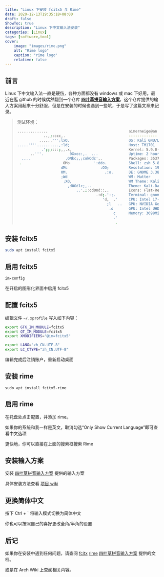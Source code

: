 ```yaml
---
title: "Linux 下安装 fcitx5 与 Rime"
date: 2020-12-13T19:35:18+08:00
draft: false
ShowToc: true
description: "Linux 下中文输入法安装"
categories: [Linux]
tags: [software,tool]
cover:
    image: "images/rime.png"
    alt: "Rime logo"
    caption: "rime logo"
    relative: false
---
```


## 前言

Linux 下中文输入法一直是硬伤，各种方面都没有 windows 或 mac 下好用，最近在逛 github 的时候偶然翻到一个仓库 **[四叶草拼音输入方案](https://github.com/fkxxyz/rime-cloverpinyin)**，这个仓库提供的输入方案用起来十分舒服，但是在安装的时候也遇到一些坑，于是写了这篇文章来记录。

> 测试环境：
>
> ```bash
> ..............                                     aimerneige@an
>             ..,;:ccc,.                             -------------
>           ......''';lxO.                           OS: Kali GNU/Linux Rolling x86_64
> .....''''..........,:ld;                           Host: TM1701
>            .';;;:::;,,.x,                          Kernel: 5.9.0-kali4-amd64
>       ..'''.            0Xxoc:,.  ...              Uptime: 2 hours, 11 mins
>   ....                ,ONkc;,;cokOdc',.            Packages: 3537 (dpkg)
>  .                   OMo           ':ddo.          Shell: zsh 5.8
>                     dMc               :OO;         Resolution: 1920x1080, 1440x2560
>                     0M.                 .:o.       DE: GNOME 3.38.2
>                     ;Wd                            WM: Mutter
>                      ;XO,                          WM Theme: Kali-Dark
>                        ,d0Odlc;,..                 Theme: Kali-Dark [GTK2/3]
>                            ..',;:cdOOd::,.         Icons: Flat-Remix-Blue-Dark [GTK2/> 3]
>                                     .:d;.':;.      Terminal: gnome-terminal
>                                        'd,  .'     CPU: Intel i7-8550U (8) @ 4.000GHz
>                                          ;l   ..   GPU: NVIDIA GeForce MX250
>                                           .o       GPU: Intel UHD Graphics 620
>                                             c      Memory: 3698MiB / 15899MiB
>                                             .'
>                                              .
> ```

## 安装 fcitx5

```bash
sudo apt install fcitx5
```

## 启用 fcitx5

```bash
im-config
```

在开启的图形化界面中启用 fcitx5

## 配置 fcitx5

编辑文件 `~/.xprofile` 写入如下内容：

```bash
export GTK_IM_MODULE=fcitx5
export QT_IM_MODULE=fcitx5
export XMODIFIERS="@im=fcitx5"

export LANG="zh_CN.UTF-8"
export LC_CTYPE="zh_CN.UTF-8"
```

编辑完成后注销账户，重新启动桌面

## 安装 rime

```
sudo apt install fcitx5-rime
```

## 启用 rime

在托盘处点击配置，并添加 rime。

如果你的系统和我一样是英文，取消勾选“Only Show Current Language”即可查看中文选项

更快地，你可以直接在上面的搜索框搜索 Rime

## 安装输入方案

安装 [四叶草拼音输入方案](https://github.com/fkxxyz/rime-cloverpinyin) 提供的输入方案

具体安装方法查看 [项目 wiki](https://github.com/fkxxyz/rime-cloverpinyin/wiki)

## 更换简体中文

按下 Ctrl + ` 将输入模式切换为简体中文

你也可以按照自己的喜好更改全角/半角的设置

## 后记

如果你在安装中遇到任何问题，请查阅 [fcitx](https://www.fcitx-im.org/wiki/Special:MyLanguage/Fcitx) [rime](https://rime.im/docs/) [四叶草拼音输入方案](https://github.com/fkxxyz/rime-cloverpinyin/wiki) 提供的文档。

或是在 Arch Wiki 上查阅相关内容。
